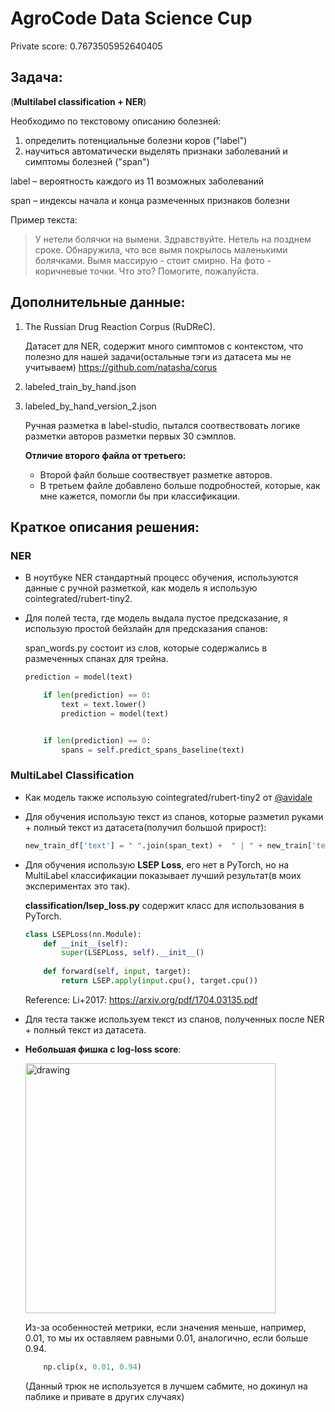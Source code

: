 # AgroCode Data Science Cup
Private score: 0.7673505952640405
## Задача:
(**Multilabel classification + NER**)

Необходимо по текстовому описанию болезней:

1. определить потенциальные болезни коров ("label")
2. научиться автоматически выделять признаки заболеваний и симптомы болезней ("span")

label – вероятность каждого из 11 возможных заболеваний

span – индексы начала и конца размеченных признаков болезни

Пример текста:
> У нетели болячки на вымени.
Здравствуйте. Нетель на позднем сроке. Обнаружила, что все вымя покрылось маленькими болячками. Вымя массирую - стоит смирно. На фото - коричневые точки. Что это? Помогите, пожалуйста.

## Дополнительные данные: 
1) The Russian Drug Reaction Corpus (RuDReC).

    Датасет для NER, содержит много симптомов с контекстом, что полезно для нашей задачи(остальные тэги из датасета мы не учитываем)
    https://github.com/natasha/corus

2) labeled_train_by_hand.json
3) labeled_by_hand_version_2.json

    Ручная разметка в label-studio, пытался соотвествовать логике разметки авторов разметки первых 30 сэмплов. 

    **Отличие второго файла от третьего:**
    * Второй файл больше соотвествует разметке авторов.
    * В третьем файле добавлено больше подробностей, которые, как мне кажется, помогли бы при классификации.


## Краткое описания решения:
### NER
* В ноутбуке NER стандартный процесс обучения, используются данные с ручной разметкой, как модель я использую cointegrated/rubert-tiny2. 

* Для полей теста, где модель выдала пустое предсказание, я использую простой бейзлайн для предсказания спанов:

    span_words.py состоит из слов, которые содержались в размеченных спанах для трейна. 

    ```python
    prediction = model(text)

        if len(prediction) == 0:
            text = text.lower()
            prediction = model(text)


        if len(prediction) == 0:
            spans = self.predict_spans_baseline(text)
    ```
### MultiLabel Classification

* Как модель также использую cointegrated/rubert-tiny2 от [@avidale](https://github.com/avidale)




* Для обучения использую текст из спанов, которые разметил руками + полный текст из датасета(получил большой прирост):

    ```python
    new_train_df['text'] = " ".join(span_text) +  " | " + new_train['text']
    ```
* Для обучения использую **LSEP Loss**, его нет в PyTorch, но на MultiLabel классификации показывает лучший результат(в моих экспериментах это так).


    **classification/lsep_loss.py** содержит класс для использования в PyTorch.
    ```python
    class LSEPLoss(nn.Module): 
        def __init__(self): 
            super(LSEPLoss, self).__init__()
            
        def forward(self, input, target): 
            return LSEP.apply(input.cpu(), target.cpu())
    ```
    Reference: Li+2017:
    https://arxiv.org/pdf/1704.03135.pdf

* Для теста также используем текст из спанов, полученных после NER + полный текст из датасета.

* **Небольшая фишка с log-loss score**:

    <img src="https://www.machinelearningmastery.ru/img/4203462722.png" alt="drawing" width="400"/>

    Из-за особенностей метрики, если значения меньше, например, 0.01, то мы их оставляем равными 0.01, аналогично, если больше 0.94.
    ```python
        np.clip(x, 0.01, 0.94)
    ```
    (Данный трюк не используется в лучшем сабмите, но докинул на паблике и привате в других случаях)


        
